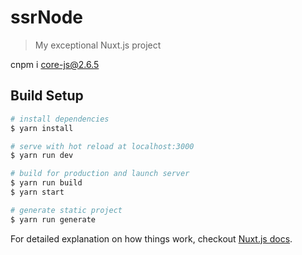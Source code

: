# ssrNode

> My exceptional Nuxt.js project

cnpm i core-js@2.6.5 

## Build Setup

``` bash
# install dependencies
$ yarn install

# serve with hot reload at localhost:3000
$ yarn run dev

# build for production and launch server
$ yarn run build
$ yarn start

# generate static project
$ yarn run generate

```

For detailed explanation on how things work, checkout [Nuxt.js docs](https://nuxtjs.org).
